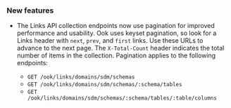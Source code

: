 ### New features

- The Links API collection endpoints now use pagination for improved performance and usability. Ook uses keyset pagination, so look for a Links header with `next`, `prev`, and `first` links. Use these URLs to advance to the next page. The `X-Total-Count` header indicates the total number of items in the collection. Pagination applies to the following endpoints:

  - `GET /ook/links/domains/sdm/schemas`
  - `GET /ook/links/domains/sdm/schemas/:schema/tables`
  - `GET /ook/links/domains/sdm/schemas/:schema/tables/:table/columns`
